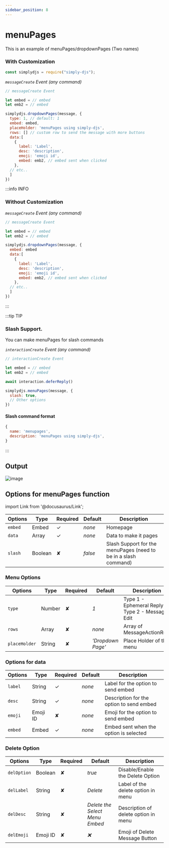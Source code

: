 ```yaml
---
sidebar_position: 8
---
```


# menuPages

This is an example of menuPages/dropdownPages (Two names)

### With Customization

```js
const simplydjs = require("simply-djs");
```

_`messageCreate` Event (any command)_

```js
// messageCreate Event

let embed = // embed
let emb2 = // embed

simplydjs.dropdownPages(message, {
  type: 1, // default: 1
  embed: embed,
  placeHolder: 'menuPages using simply-djs',
  rows: [] // custom row to send the message with more buttons
  data:[
    {
      label: 'Label',
      desc: 'description',
      emoji: 'emoji id',
      embed: emb2, // embed sent when clicked
    },
  // etc..
  ]
})

```

:::info INFO

### Without Customization

_`messageCreate` Event (any command)_

```js
// messageCreate Event

let embed = // embed
let emb2 = // embed

simplydjs.dropdownPages(message, {
  embed: embed
  data:[
    {
      label: 'Label',
      desc: 'description',
      emoji: 'emoji id',
      embed: emb2, // embed sent when clicked
    },
  // etc..
  ]
})
```

:::

:::tip TIP

### Slash Support.

You can make menuPages for slash commands

_`interactionCreate` Event (any command)_

```js
// interactionCreate Event

let embed = // embed
let emb2 = // embed

await interaction.deferReply()

simplydjs.menuPages(message, {
  slash: true,
  // Other options
})
```

#### Slash command format

```js
{
  name: 'menupages',
  description: 'menuPages using simply-djs',
}
```

:::

## Output

![image](https://user-images.githubusercontent.com/71836991/129902270-328bb8c3-f3f0-4d97-a4bc-28e309f565b8.png)

## Options for menuPages function

import Link from '@docusaurus/Link';

| Options | Type                                                                                                               | Required | Default | Description                                                     |
| ------- | ------------------------------------------------------------------------------------------------------------------ | -------- | ------- | --------------------------------------------------------------- |
| `embed` | <Link to="https://discord.js.org/#/docs/main/stable/class/MessageEmbed">Embed</Link>                               | ✓        | _none_  | Homepage                                                        |
| `data`  | <Link to="https://developer.mozilla.org/en-US/docs/Web/JavaScript/Reference/Global_Objects/Array">Array</Link>     | ✓        | _none_  | Data to make it pages                                           |
| `slash` | <Link to="https://developer.mozilla.org/en-US/docs/Web/JavaScript/Reference/Global_Objects/Boolean">Boolean</Link> | ✘        | _false_ | Slash Support for the menuPages (need to be in a slash command) |

### Menu Options

| Options       | Type                                                                                                             | Required | Default           | Description                                      |
| ------------- | ---------------------------------------------------------------------------------------------------------------- | -------- | ----------------- | ------------------------------------------------ |
| `type`        | <Link to="https://developer.mozilla.org/en-US/docs/Web/JavaScript/Reference/Global_Objects/String">Number</Link> | ✘        | _1_               | Type 1 - Ephemeral Reply / Type 2 - Message Edit |
| `rows`        | <Link to="https://developer.mozilla.org/en-US/docs/Web/JavaScript/Reference/Global_Objects/Array">Array</Link>   | ✘        | _none_            | Array of MessageActionRow                        |
| `placeHolder` | <Link to="https://developer.mozilla.org/en-US/docs/Web/JavaScript/Reference/Global_Objects/String">String</Link> | ✘        | _'Dropdown Page'_ | Place Holder of the menu                         |

### Options for data

| Options | Type                                                                                                               | Required | Default | Description                              |
| ------- | ------------------------------------------------------------------------------------------------------------------ | -------- | ------- | ---------------------------------------- |
| `label` | <Link to="https://developer.mozilla.org/en-US/docs/Web/JavaScript/Reference/Global_Objects/String">String</Link>   | ✓        | _none_  | Label for the option to send embed       |
| `desc`  | <Link to="https://developer.mozilla.org/en-US/docs/Web/JavaScript/Reference/Global_Objects/String">String</Link>   | ✓        | _none_  | Description for the option to send embed |
| `emoji` | <Link to="https://developer.mozilla.org/en-US/docs/Web/JavaScript/Reference/Global_Objects/String">Emoji ID</Link> | ✘        | _none_  | Emoji for the option to send embed       |
| `embed` | <Link to="https://discord.js.org/#/docs/main/stable/class/MessageEmbed">Embed</Link>                               | ✓        | _none_  | Embed sent when the option is selected   |

### Delete Option

<div style={{textAlign: 'center'}}>

| Options     | Type                                                                                                               | Required | Default                        | Description                          |
| ----------- | ------------------------------------------------------------------------------------------------------------------ | -------- | ------------------------------ | ------------------------------------ |
| `delOption` | <Link to="https://developer.mozilla.org/en-US/docs/Web/JavaScript/Reference/Global_Objects/Boolean">Boolean</Link> | ✘        | _true_                         | Disable/Enable the Delete Option     |
| `delLabel`  | <Link to="https://developer.mozilla.org/en-US/docs/Web/JavaScript/Reference/Global_Objects/String">String</Link>   | ✘        | _Delete_                       | Label of the delete option in menu   |
| `delDesc`   | <Link to="https://developer.mozilla.org/en-US/docs/Web/JavaScript/Reference/Global_Objects/String">String</Link>   | ✘        | _Delete the Select Menu Embed_ | Description of delete option in menu |
| `delEmoji`  | <Link to="https://developer.mozilla.org/en-US/docs/Web/JavaScript/Reference/Global_Objects/String">Emoji ID</Link> | ✘        | _❌_                           | Emoji of Delete Message Button       |

</div>
